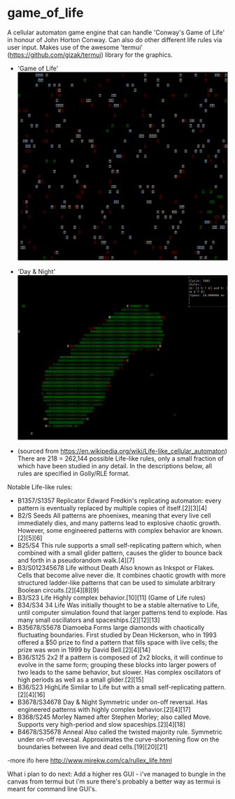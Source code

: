 # game_of_life
A cellular automaton game engine that can handle 'Conway's Game of Life' in honour of John Horton Conway.
Can also do other different life rules via user input.
Makes use of the awesome 'termui' (https://github.com/gizak/termui) library for the graphics.

- 'Game of Life'
\
![Game of Life](https://raw.githubusercontent.com/tbal999/game_of_life/master/gui.gif)
- 'Day & Night'
\
![Day&Night](https://raw.githubusercontent.com/tbal999/game_of_life/master/blob.gif)

- (sourced from https://en.wikipedia.org/wiki/Life-like_cellular_automaton)
There are 218 = 262,144 possible Life-like rules, only a small fraction of which have been studied in any detail. In the descriptions below, all rules are specified in Golly/RLE format.

Notable Life-like rules:

- B1357/S1357	Replicator	Edward Fredkin's replicating automaton: every pattern is eventually replaced by multiple copies of itself.[2][3][4]
- B2/S	Seeds	All patterns are phoenixes, meaning that every live cell immediately dies, and many patterns lead to explosive chaotic growth. However, some engineered patterns with complex behavior are known.[2][5][6]
- B25/S4		This rule supports a small self-replicating pattern which, when combined with a small glider pattern, causes the glider to bounce back and forth in a pseudorandom walk.[4][7]
- B3/S012345678	Life without Death	Also known as Inkspot or Flakes. Cells that become alive never die. It combines chaotic growth with more structured ladder-like patterns that can be used to simulate arbitrary Boolean circuits.[2][4][8][9]
- B3/S23	Life	Highly complex behavior.[10][11] (Game of Life rules)
- B34/S34	34 Life	Was initially thought to be a stable alternative to Life, until computer simulation found that larger patterns tend to explode. Has many small oscillators and spaceships.[2][12][13]
- B35678/S5678	Diamoeba	Forms large diamonds with chaotically fluctuating boundaries. First studied by Dean Hickerson, who in 1993 offered a $50 prize to find a pattern that fills space with live cells; the prize was won in 1999 by David Bell.[2][4][14]
- B36/S125	2x2	If a pattern is composed of 2x2 blocks, it will continue to evolve in the same form; grouping these blocks into larger powers of two leads to the same behavior, but slower. Has complex oscillators of high periods as well as a small glider.[2][15]
- B36/S23	HighLife	Similar to Life but with a small self-replicating pattern.[2][4][16]
- B3678/S34678	Day & Night	Symmetric under on-off reversal. Has engineered patterns with highly complex behavior.[2][4][17]
- B368/S245	Morley	Named after Stephen Morley; also called Move. Supports very high-period and slow spaceships.[2][4][18]
- B4678/S35678	Anneal	Also called the twisted majority rule. Symmetric under on-off reversal. Approximates the curve-shortening flow on the boundaries between live and dead cells.[19][20][21]

-more ifo here http://www.mirekw.com/ca/rullex_life.html

What i plan to do next:
Add a higher res GUI - i've managed to bungle in the canvas from termui but i'm sure there's probably a better way as termui is meant for command line GUI's.
